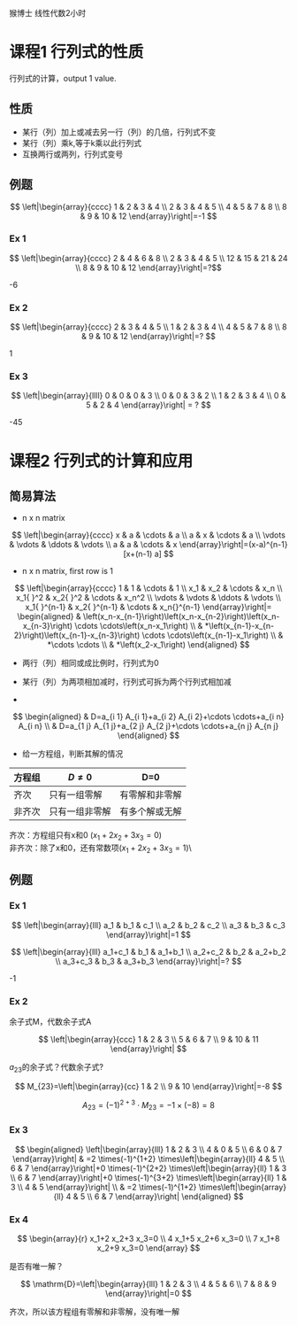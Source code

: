猴博士 线性代数2小时
# 课程1 行列式的性质
行列式的计算，output 1 value.

## 性质
- 某行（列）加上或减去另一行（列）的几倍，行列式不变
- 某行（列）乘k,等于k乘以此行列式
- 互换两行或两列，行列式变号
 
## 例题    
$$
\left|\begin{array}{cccc}
1 & 2 & 3 & 4 \\
2 & 3 & 4 & 5 \\
4 & 5 & 7 & 8 \\
8 & 9 & 10 & 12
\end{array}\right|=-1
$$

### Ex 1

$$
\left|\begin{array}{cccc}
2 & 4 & 6 & 8 \\
2 & 3 & 4 & 5 \\
12 & 15 & 21 & 24 \\
8 & 9 & 10 & 12
\end{array}\right|=?$$

-6

### Ex 2

$$
\left|\begin{array}{cccc}
2 & 3 & 4 & 5 \\
1 & 2 & 3 & 4 \\
4 & 5 & 7 & 8 \\
8 & 9 & 10 & 12
\end{array}\right|=?
$$

1

### Ex 3

$$
\left|\begin{array}{llll}
0 & 0 & 0 & 3 \\
0 & 0 & 3 & 2 \\
1 & 2 & 3 & 4 \\
0 & 5 & 2 & 4
\end{array}\right| = ?
$$

-45 

# 课程2 行列式的计算和应用
## 简易算法
- n x n matrix

$$
\left|\begin{array}{cccc}
x & a & \cdots & a \\
a & x & \cdots & a \\
\vdots & \vdots & \ddots & \vdots \\
a & a & \cdots & x
\end{array}\right|=(x-a)^{n-1}[x+(n-1) a]
$$

- n x n matrix, first row is 1

$$
\left|\begin{array}{cccc}
1 & 1 & \cdots & 1 \\
x_1 & x_2 & \cdots & x_n \\
x_1{ }^2 & x_2{ }^2 & \cdots & x_n^2 \\
\vdots & \vdots & \ddots & \vdots \\
x_1{ }^{n-1} & x_2{ }^{n-1} & \cdots & x_n{}^{n-1}
\end{array}\right|=
\begin{aligned}
& \left(x_n-x_{n-1}\right)\left(x_n-x_{n-2}\right)\left(x_n-x_{n-3}\right) \cdots \cdots\left(x_n-x_1\right) \\
& *\left(x_{n-1}-x_{n-2}\right)\left(x_{n-1}-x_{n-3}\right) \cdots \cdots\left(x_{n-1}-x_1\right) \\
& *\cdots \cdots \\
& *\left(x_2-x_1\right)
\end{aligned}
$$

- 两行（列）相同或成比例时，行列式为0
- 某行（列）为两项相加减时，行列式可拆为两个行列式相加减

- 

$$
\begin{aligned}
& D=a_{i 1} A_{i 1}+a_{i 2} A_{i 2}+\cdots \cdots+a_{i n} A_{i n} \\
& D=a_{1 j} A_{1 j}+a_{2 j} A_{2 j}+\cdots \cdots+a_{n j} A_{n j}
\end{aligned}
$$

- 给一方程组，判断其解的情况

| 方程组 | $D \neq 0$ | D=0 |
| --- | --- | --- |
| 齐次 | 只有一组零解 | 有零解和非零解 |
| 非齐次  | 只有一组非零解  | 有多个解或无解 |

齐次：方程组只有x和0 ($x_1+2 x_2+3 x_3=0$)\
非齐次：除了x和0，还有常数项($x_1+2 x_2+3 x_3=1$)\

## 例题
### Ex 1

$$
\left|\begin{array}{lll}
a_1 & b_1 & c_1 \\
a_2 & b_2 & c_2 \\
a_3 & b_3 & c_3
\end{array}\right|=1
$$

$$
\left|\begin{array}{lll}
a_1+c_1 & b_1 & a_1+b_1 \\
a_2+c_2 & b_2 & a_2+b_2 \\
a_3+c_3 & b_3 & a_3+b_3
\end{array}\right|=?
$$

-1

### Ex 2 
余子式M，代数余子式A

$$
\left|\begin{array}{ccc}
1 & 2 & 3 \\
5 & 6 & 7 \\
9 & 10 & 11
\end{array}\right|
$$

$a_{23}$的余子式？代数余子式?

$$
M_{23}=\left|\begin{array}{cc}
1 & 2 \\
9 & 10
\end{array}\right|=-8
$$

$$
A_{23}=(-1)^{2+3} \cdot M_{23}=-1 \times(-8)=8
$$

### Ex 3

$$
\begin{aligned}
\left|\begin{array}{lll}
1 & 2 & 3 \\
4 & 0 & 5 \\
6 & 0 & 7
\end{array}\right| & =2 \times(-1)^{1+2} \times\left|\begin{array}{ll}
4 & 5 \\
6 & 7
\end{array}\right|+0 \times(-1)^{2+2} \times\left|\begin{array}{ll}
1 & 3 \\
6 & 7
\end{array}\right|+0 \times(-1)^{3+2} \times\left|\begin{array}{ll}
1 & 3 \\
4 & 5
\end{array}\right| \\
& =2 \times(-1)^{1+2} \times\left|\begin{array}{ll}
4 & 5 \\
6 & 7
\end{array}\right|
\end{aligned}
$$

### Ex 4

$$
\begin{array}{r}
x_1+2 x_2+3 x_3=0 \\
4 x_1+5 x_2+6 x_3=0 \\
7 x_1+8 x_2+9 x_3=0
\end{array}
$$

是否有唯一解？

$$
\mathrm{D}=\left|\begin{array}{lll}
1 & 2 & 3 \\
4 & 5 & 6 \\
7 & 8 & 9
\end{array}\right|=0
$$

齐次，所以该方程组有零解和非零解，没有唯一解

